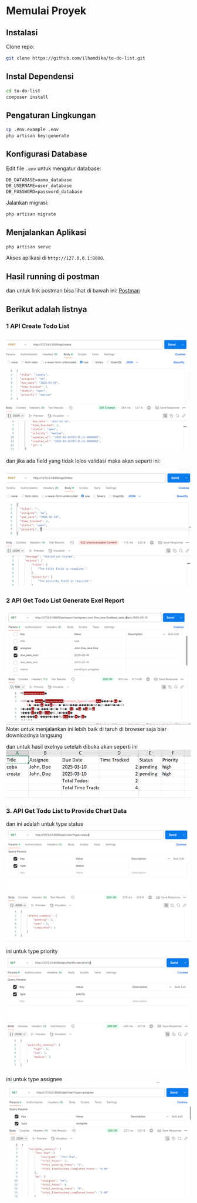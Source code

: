 # Memulai Proyek

## Instalasi

Clone repo:

```bash
git clone https://github.com/ilhamdika/to-do-list.git
```

## Instal Dependensi

```bash
cd to-do-list
composer install
```

## Pengaturan Lingkungan

```bash
cp .env.example .env
php artisan key:generate
```

## Konfigurasi Database

Edit file `.env` untuk mengatur database:

```plaintext
DB_DATABASE=nama_database
DB_USERNAME=user_database
DB_PASSWORD=password_database
```

Jalankan migrasi:

```bash
php artisan migrate
```

## Menjalankan Aplikasi

```bash
php artisan serve
```

Akses aplikasi di `http://127.0.0.1:8000`.

## Hasil running di postman

dan untuk link postman bisa lihat di bawah ini:
[Postman](https://documenter.getpostman.com/view/26658030/2sAYdmkT6t)

## Berikut adalah listnya

### 1️ API Create Todo List

![API Create Todo List](storage/imgDoc/gambar1.png)

dan jika ada field yang tidak lolos validasi maka akan seperti ini:

![API Create Todo List](storage/imgDoc/gambar1_validation.png)

### 2 API Get Todo List Generate Exel Report

![API Get Todo List Generate Exel Report](storage/imgDoc/gambar2.png)
Note: untuk menjalankan ini lebih baik di taruh di browser saja biar downloadnya langsung

dan untuk hasil exelnya setelah dibuka akan seperti ini
![API Get Todo List Generate Exel Report](storage/imgDoc/gambar2_exel.png)

### 3. API Get Todo List to Provide Chart Data

dan ini adalah untuk type status
![API Get Todo List to Provide Chart Data](storage/imgDoc/gambar3_chart_type_status.png)

ini untuk type priority
![API Get Todo List to Provide Chart Data](storage/imgDoc/gambar3_chart_type_priority.png)

ini untuk type assignee
![API Get Todo List to Provide Chart Data](storage/imgDoc/gambar3_chart_type_assignee.png)
